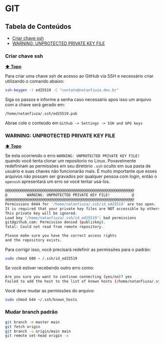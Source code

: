 # GIT

## Tabela de Conteúdos
  
- [Criar chave ssh](#criar-chave-ssh)
- [WARNING: UNPROTECTED PRIVATE KEY FILE](#warning-unprotected-private-key-file)
  

### Criar chave ssh 
**[⬆ Topo](#tabela-de-conteúdos)**

Para criar uma chave ssh de acesso ao GitHub via SSH e necessário criar utilizando o comando abaixo:

```bash
ssh-keygen -t ed25519 -C "contato@natanfiuza.dev.br"
```
Siga os passos e informe a senha caso necessário apos isso um arquivo com a chave será gerado em:
```bash
/home/natanfiuza/.ssh/ed25519.pub
```
Abrae cole o conteúdo em `Github -> Settings -> SSH and GPG keys`  

### WARNING: UNPROTECTED PRIVATE KEY FILE
**[⬆ Topo](#tabela-de-conteúdos)**

Se esta ocorrendo o erro ` WARNING: UNPROTECTED PRIVATE KEY FILE!   ` quando você tenta clonar um repositorio no Linux.
Povavelmente redefiniram as permissões em seu diretório `.ssh` oculto em sua pasta de usuário e suas chaves não funcionarão mais. É muito importante que esses arquivos não possam ser gravados por qualquer pessoa com login, então o `openssh` apresentará um erro se você tentar usá-los.

```bash
@@@@@@@@@@@@@@@@@@@@@@@@@@@@@@@@@@@@@@@@@@@@@@@@@@@@@@@@@@@
@         WARNING: UNPROTECTED PRIVATE KEY FILE!          @
@@@@@@@@@@@@@@@@@@@@@@@@@@@@@@@@@@@@@@@@@@@@@@@@@@@@@@@@@@@
Permissions 0444 for '/home/natanfiuza/.ssh/id_ed25519' are too open.
It is required that your private key files are NOT accessible by others.
This private key will be ignored.
Load key "/home/natanfiuza/.ssh/id_ed25519": bad permissions
git@github.com: Permission denied (publickey).
fatal: Could not read from remote repository.

Please make sure you have the correct access rights
and the repository exists.
```

Para corrigir isso, você precisará redefinir as permissões para o padrão:
```bash 
sudo chmod 600 ~ /.ssh/id_ed25519
```

Se você estiver recebendo outro erro como:

```bash
Are you sure you want to continue connecting (yes/no)? yes
Failed to add the host to the list of known hosts (/home/natanfiuza/.ssh/known_hosts).
```

Você deve mudar as permissões do arquivo:
```bash
sudo chmod 644 ~/.ssh/known_hosts
```

### Mudar branch padrão

```bash
git branch -m master main
git fetch origin
git branch -u origin/main main
git remote set-head origin -a
```
